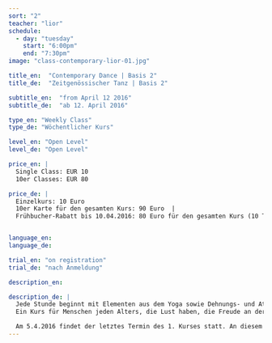 ```yaml
---
sort: "2"
teacher: "lior"
schedule:
  - day: "tuesday"
    start: "6:00pm"
    end: "7:30pm"
image: "class-contemporary-lior-01.jpg"

title_en:  "Contemporary Dance | Basis 2"
title_de:  "Zeitgenössischer Tanz | Basis 2"

subtitle_en:  "from April 12 2016"
subtitle_de:  "ab 12. April 2016"

type_en: "Weekly Class"
type_de: "Wöchentlicher Kurs"

level_en: "Open Level"
level_de: "Open Level"

price_en: |
  Single Class: EUR 10  
  10er Classes: EUR 80

price_de: |
  Einzelkurs: 10 Euro  
  10er Karte für den gesamten Kurs: 90 Euro  |
  Frühbucher-Rabatt bis 10.04.2016: 80 Euro für den gesamten Kurs (10 Termine)


language_en:
language_de:

trial_en: "on registration"
trial_de: "nach Anmeldung"

description_en:

description_de: |
  Jede Stunde beginnt mit Elementen aus dem Yoga sowie Dehnungs- und Atemübungen, wodurch der gesamte Körper erwärmt wird. Aufbauend auf die ersten Grundlagen aus dem vorherigen Kurs werden wir nun längere Tanz-Kombinationen erarbeiten. Die Bewegungsgrundlagen, die wir im ersten Kurs ausprobiert haben, werden ausgebaut. Dabei benutzen wir Bodenelemente und release-Technik und bauen die Koordination von Händen, Armen, Beinen und dem ganzen Körper aus. Einzelne Bewegungssequenzen bauen aufeinander auf.
  Ein Kurs für Menschen jeden Alters, die Lust haben, die Freude an der Bewegung zu finden und mit ihrem Körper zu experimentieren. Der Kurs baut auf dem Einsteiger-Kurs auf, ist aber offen für alle, ob mit oder ohne Erfahrung im Tanz.

  Am 5.4.2016 findet der letztes Termin des 1. Kurses statt. An diesem Tag ist ein Drop-In möglich.
---
```

